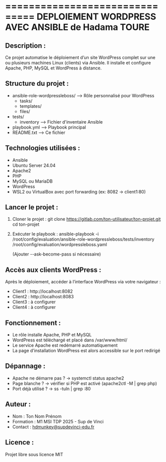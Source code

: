 ===============================
DEPLOIEMENT WORDPRESS AVEC ANSIBLE de Hadama TOURE
===============================

Description :
-------------
Ce projet automatise le déploiement d’un site WordPress complet sur une ou plusieurs machines Linux (clients) via Ansible. Il installe et configure Apache, PHP, MySQL et WordPress à distance.

Structure du projet :
---------------------
- ansible-role-wordpressleboss/  --> Rôle personnalisé pour WordPress
  - tasks/
  - templates/
  - files/
- tests/
  - inventory                   --> Fichier d'inventaire Ansible
- playbook.yml                  --> Playbook principal
- README.txt                    --> Ce fichier

Technologies utilisées :
------------------------
- Ansible
- Ubuntu Server 24.04
- Apache2
- PHP
- MySQL ou MariaDB
- WordPress
- WSL2 ou VirtualBox avec port forwarding (ex: 8082 → client1:80)

Lancer le projet :
------------------
1. Cloner le projet :
   git clone https://gitlab.com/ton-utilisateur/ton-projet.git
   cd ton-projet

2. Exécuter le playbook :
   ansible-playbook -i /root/config/evaluation/ansible-role-wordpressleboss/tests/inventory /root/config/evaluation/wordpressleboss.yaml

   (Ajouter --ask-become-pass si nécessaire)

Accès aux clients WordPress :
-----------------------------
Après le déploiement, accéder à l’interface WordPress via votre navigateur :

- Client1 : http://localhost:8082
- Client2 : http://localhost:8083
- Client3 : à configurer
- Client4 : à configurer

Fonctionnement :
----------------
- Le rôle installe Apache, PHP et MySQL
- WordPress est téléchargé et placé dans /var/www/html/
- Le service Apache est redémarré automatiquement
- La page d’installation WordPress est alors accessible sur le port redirigé

Dépannage :
-----------
- Apache ne démarre pas ? → systemctl status apache2
- Page blanche ? → vérifier si PHP est activé (apache2ctl -M | grep php)
- Port déjà utilisé ? → ss -tuln | grep :80

Auteur :
--------
- Nom : Ton Nom Prénom
- Formation : M1 MSI TDP 2025 - Sup de Vinci
- Contact : hdmunkey@supdevinci-edu.fr

Licence :
---------
Projet libre sous licence MIT
